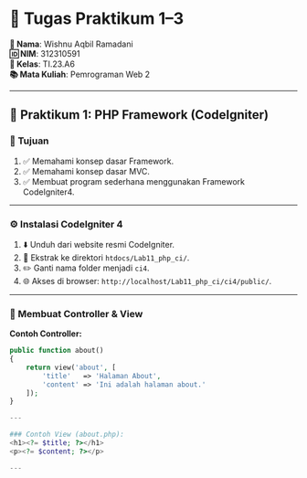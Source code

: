 # 📘 Tugas Praktikum 1–3

**👤 Nama**: Wishnu Aqbil Ramadani  
**🆔 NIM**: 312310591  
**🏫 Kelas**: TI.23.A6  
**📚 Mata Kuliah**: Pemrograman Web 2

---

## 🧪 Praktikum 1: PHP Framework (CodeIgniter)

### 🎯 Tujuan
1. ✅ Memahami konsep dasar Framework.
2. ✅ Memahami konsep dasar MVC.
3. ✅ Membuat program sederhana menggunakan Framework CodeIgniter4.

---

### ⚙️ Instalasi CodeIgniter 4
1. ⬇️ Unduh dari website resmi CodeIgniter.
2. 📂 Ekstrak ke direktori `htdocs/Lab11_php_ci/`.
3. ✏️ Ganti nama folder menjadi `ci4`.
4. 🌐 Akses di browser: `http://localhost/Lab11_php_ci/ci4/public/`.

---

### 🧠 Membuat Controller & View

**Contoh Controller:**
```php
public function about()
{
    return view('about', [
        'title'   => 'Halaman About',
        'content' => 'Ini adalah halaman about.'
    ]);
}

---

### Contoh View (about.php):
<h1><?= $title; ?></h1>
<p><?= $content; ?></p>

---

